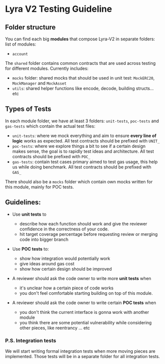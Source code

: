 # Lyra V2 Testing Guideline

## Folder structure

You can find each big **modules** that compose Lyra-V2 in separate folders: list of modules:

- `account`

The `shared` folder contains common contracts that are used across testing for different modules. Currently includes:

- `mocks` folder: shared mocks that should be used in unit test: `MockERC20`, `MockManager` and `MockAsset`
- `utils`: shared helper functions like encode, decode, building structs... etc

## Types of Tests

In each module folder, we have at least 3 folders: `unit-tests`, `poc-tests` and `gas-tests` which contain the actual test files:

- `unit-tests`: where we mock everything and aim to ensure **every line of logic** works as expected. All test contracts should be prefixed with `UNIT_`
- `poc-tests`: where we explore things a bit to see if a certain design makes sense, the goal is to rapidly test ideas and architecture. All test contracts should be prefixed with `POC_`
- `gas-tests`: contain test cases primary aimed to test gas usage, this help us while doing benchmark. All test contracts should be prefixed with `GAS_`

There should also be a `mocks` folder which contain own mocks written for this module, mainly for POC tests.

## Guidelines:

- Use **unit tests** to 
  - describe how each function should work and give the reviewer confidence in the correctness of your code.
  - hit target coverage percentage before requesting review or merging code into bigger branch

- Use **POC tests** to:
  - show how integration would potentially work
  - give ideas around gas cost
  - show how certain design should be improved

- A reviewer should ask the code owner to write more **unit tests** when
  - it's unclear how a certain piece of code works
  - you don't feel comfortable starting building on top of this module.

- A reviewer should ask the code owner to write certain **POC tests** when
  - you don't think the current interface is gonna work with another module
  - you think there are some potential vulnerability while considering other pieces, like reentrancy ... etc

### P.S. Integration tests

We will start writing formal integration tests when more moving pieces are implemented. Those tests will be in a separate folder for all integration tests.